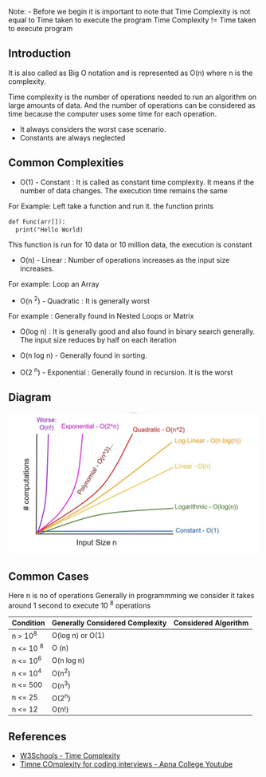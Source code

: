 Note: - Before we begin it is important to note that Time Complexity is not equal to Time taken to execute the program
Time Complexity != Time taken to execute program

## Introduction

It is also called as Big O notation and is represented as O(n) where n is the complexity.

Time complexity is the number of operations needed to run an algorithm on large amounts of data. And the number of operations can be considered as time because the computer uses some time for each operation.

- It always considers the worst case scenario.
- Constants are always neglected

## Common Complexities
 - O(1) - Constant : It is called as constant time complexity. It means if the number of data changes. The execution time remains the same

 For Example: Left take a function and run it. the function prints 
 ```
 def Func(arr[]):
   print("Hello World) 
 
 ```
 This function is run for 10 data or 10 million data, the execution is constant

 - O(n) - Linear : Number of operations increases as the input size increases. 

 For example: Loop an Array

 - O(n <sup>2</sup>) - Quadratic : It is generally worst

 For example : Generally found in Nested Loops or Matrix


 - O(log n) : It is generally good and also found in binary search generally. The input size reduces by half on each iteration

 - O(n log n) - Generally found in sorting. 

 - O(2 <sup>n</sup>) - Exponential : Generally found in recursion. It is the worst

 ## Diagram

 ![Time Complexity](../../Images/timecomplexity.jpg)

 ## Common Cases

Here n is no of operations
Generally in programmming we consider it takes around 1 second to execute 10 <sup>8</sup> operations

 | Condition | Generally Considered Complexity | Considered Algorithm |
 |-----------| --------------------------------| -------------------- |
 | n > 10<sup>8</sup> | O(log n) or O(1) | |
 | n <= 10 <sup>8</sup> | O (n) | |
 | n <= 10<sup>6</sup> | O(n log n) | |
 | n <= 10<sup>4</sup> | O(n<sup>2</sup>) | |
 | n <= 500 | O(n<sup>3</sup>) | |
 | n <= 25 | O(2<sup>n</sup>) | |
 | n <= 12 | O(n!) | |





## References

- [W3Schools - Time Complexity](https://www.w3schools.com/dsa/dsa_timecomplexity_theory.php)
- [Timne COmplexity for coding interviews - Apna College Youtube](https://www.youtube.com/watch?v=5T0SiJocPCI)
